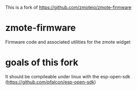 This is a fork of https://github.com/zmoteio/zmote-firmware

# zmote-firmware
Firmware code and associated utilities for the zmote widget

# goals of this fork
It should be compileable under linux with the esp-open-sdk (https://github.com/pfalcon/esp-open-sdk)
